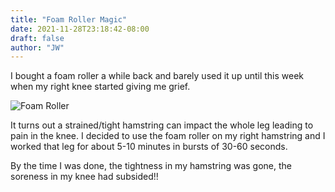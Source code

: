 ```yaml
---
title: "Foam Roller Magic"
date: 2021-11-28T23:18:42-08:00
draft: false
author: "JW"
---
```


I bought a foam roller a while back and barely used it up until this week when my right knee started giving me grief.

![Foam Roller](/foam-roller.jpg)


<!--more-->



It turns out a strained/tight hamstring can impact the whole leg leading to pain in the knee. I decided to use the foam roller on my right hamstring and I worked that leg for about 5-10 minutes in bursts of 30-60 seconds.

By the time I was done, the tightness in my hamstring was gone, the soreness in my knee had subsided!!
